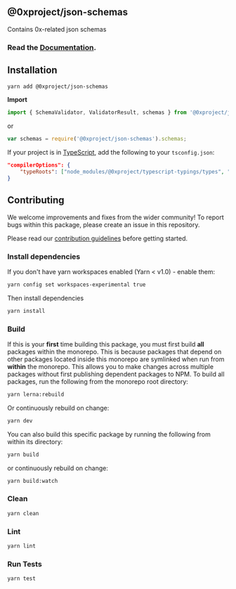 ## @0xproject/json-schemas

Contains 0x-related json schemas

### Read the [Documentation](0xproject.com/docs/json-schemas).

## Installation

```bash
yarn add @0xproject/json-schemas
```

**Import**

```typescript
import { SchemaValidator, ValidatorResult, schemas } from '@0xproject/json-schemas';
```

or

```javascript
var schemas = require('@0xproject/json-schemas').schemas;
```

If your project is in [TypeScript](https://www.typescriptlang.org/), add the following to your `tsconfig.json`:

```json
"compilerOptions": {
    "typeRoots": ["node_modules/@0xproject/typescript-typings/types", "node_modules/@types"],
}
```

## Contributing

We welcome improvements and fixes from the wider community! To report bugs within this package, please create an issue in this repository.

Please read our [contribution guidelines](./CONTRIBUTING.md) before getting started.

### Install dependencies

If you don't have yarn workspaces enabled (Yarn < v1.0) - enable them:

```bash
yarn config set workspaces-experimental true
```

Then install dependencies

```bash
yarn install
```

### Build

If this is your **first** time building this package, you must first build **all** packages within the monorepo. This is because packages that depend on other packages located inside this monorepo are symlinked when run from **within** the monorepo. This allows you to make changes across multiple packages without first publishing dependent packages to NPM. To build all packages, run the following from the monorepo root directory:

```bash
yarn lerna:rebuild
```

Or continuously rebuild on change:

```bash
yarn dev
```

You can also build this specific package by running the following from within its directory:

```bash
yarn build
```

or continuously rebuild on change:

```bash
yarn build:watch
```

### Clean

```bash
yarn clean
```

### Lint

```bash
yarn lint
```

### Run Tests

```bash
yarn test
```
